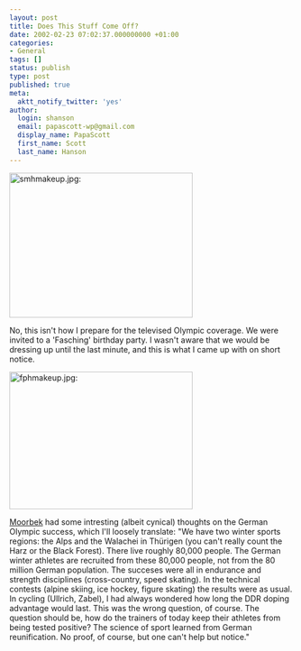 ```yaml
---
layout: post
title: Does This Stuff Come Off?
date: 2002-02-23 07:02:37.000000000 +01:00
categories:
- General
tags: []
status: publish
type: post
published: true
meta:
  aktt_notify_twitter: 'yes'
author:
  login: shanson
  email: papascott-wp@gmail.com
  display_name: PapaScott
  first_name: Scott
  last_name: Hanson
---
```

<p><img src="https://www.papascott.de/wordpress/wp-content/uploads/2002/02/smhmakeup.jpg" height="257" width="325" border="0" alt="smhmakeup.jpg: " /></p>
<p>No, this isn't how I prepare for the televised Olympic coverage. We were invited to a 'Fasching' birthday party. I wasn't aware that we would be dressing up until the last minute, and this is what I came up with on short notice.</p>
<p><img src="https://www.papascott.de/wordpress/wp-content/uploads/2002/02/fphmakeup.jpg" height="244" width="325" border="0" alt="fphmakeup.jpg: " /></p>
<p><a href="http://moorbek.weblogs.com/">Moorbek</a> had some intresting (albeit cynical) thoughts on the German Olympic success, which I'll loosely translate: "We have two winter sports regions: the Alps and the Walachei in Thürigen (you can't really count the Harz or the Black Forest). There live roughly 80,000 people. The German winter athletes are recruited from these 80,000 people, not from the 80 million German population. The succeses were all in endurance and strength disciplines (cross-country, speed skating). In the technical contests (alpine skiing, ice hockey, figure skating) the results were as usual. In cycling (Ullrich, Zabel), I had always wondered how long the DDR doping advantage would last. This was the wrong question, of course. The question should be, how do the trainers of today keep their athletes from being tested positive? The science of sport learned from German reunification. No proof, of course, but one can't help but notice."</p>
